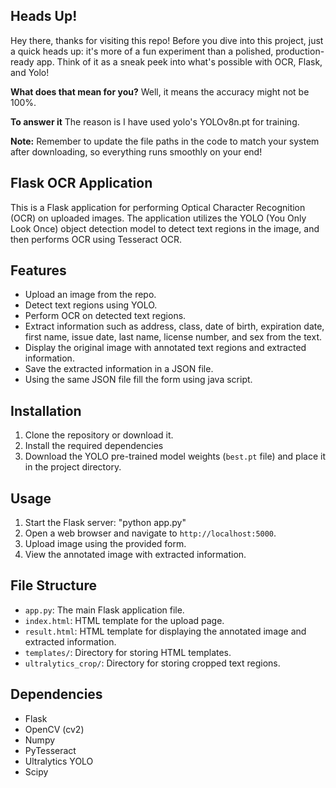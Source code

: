 ## Heads Up!

Hey there, thanks for visiting this repo! Before you dive into this project, just a quick heads up: it's more of a fun experiment than a polished, production-ready app. Think of it as a sneak peek into what's possible with OCR, Flask, and Yolo!

**What does that mean for you?** Well, it means the accuracy might not be 100%.

**To answer it** The reason is I have used yolo's YOLOv8n.pt for training.

**Note:** Remember to update the file paths in the code to match your system after downloading, so everything runs smoothly on your end!

## Flask OCR Application

This is a Flask application for performing Optical Character Recognition (OCR) on uploaded images. The application utilizes the YOLO (You Only Look Once) object detection model to detect text regions in the image, and then performs OCR using Tesseract OCR.

## Features

- Upload an image from the repo.
- Detect text regions using YOLO.
- Perform OCR on detected text regions.
- Extract information such as address, class, date of birth, expiration date, first name, issue date, last name, license number, and sex from the text.
- Display the original image with annotated text regions and extracted information.
- Save the extracted information in a JSON file.
- Using the same JSON file fill the form using java script.

## Installation

1. Clone the repository or download it.
2. Install the required dependencies
3. Download the YOLO pre-trained model weights (`best.pt` file) and place it in the project directory.

## Usage

1. Start the Flask server: "python app.py"  
2. Open a web browser and navigate to `http://localhost:5000`.
3. Upload image using the provided form.
4. View the annotated image with extracted information.

## File Structure

- `app.py`: The main Flask application file.
- `index.html`: HTML template for the upload page.
- `result.html`: HTML template for displaying the annotated image and extracted information.
- `templates/`: Directory for storing HTML templates.
- `ultralytics_crop/`: Directory for storing cropped text regions.

## Dependencies

- Flask
- OpenCV (cv2)
- Numpy
- PyTesseract
- Ultralytics YOLO
- Scipy

